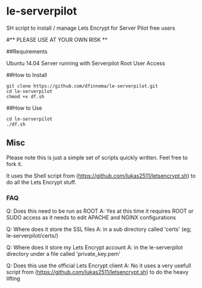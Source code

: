# le-serverpilot
SH script to install / manage Lets Encrypt for Server Pilot free users

#** PLEASE USE AT YOUR OWN RISK **

##Requirements

 Ubuntu 14.04 
 Server running with Serverpilot
 Root User Access

##How to Install

```
git clone https://github.com/dfinnema/le-serverpilot.git
cd le-serverpilot
chmod +x df.sh
```

##How to Use

```
cd le-serverpilot
./df.sh
```

## Misc

Please note this is just a simple set of scripts quickly written. Feel free to fork it.

It uses the Shell script from (https://github.com/lukas2511/letsencrypt.sh) to do all the Lets Encrypt stuff. 

### FAQ

Q: Does this need to be run as ROOT
A: Yes at this time it requires ROOT or SUDO access as it needs to edit APACHE and NGINX configurations

Q: Where does it store the SSL files 
A: in a sub directory called 'certs' (eg; le-serverpilot/certs/)

Q: Where does it store my Lets Encrypt account 
A: in the le-serverpilot directory under a file called 'private_key.pem' 

Q: Does this use the official Lets Encrypt client
A: No it uses a very usefull script from (https://github.com/lukas2511/letsencrypt.sh) to do the heavy lifting



